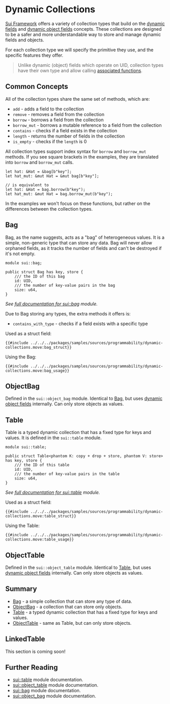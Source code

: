 # Dynamic Collections

[Sui Framework](./sui-framework.md) offers a variety of collection types that build on the
[dynamic fields](./dynamic-fields.md) and [dynamic object fields](./dynamic-object-fields.md)
concepts. These collections are designed to be a safer and more understandable way to store and
manage dynamic fields and objects.

For each collection type we will specify the primitive they use, and the specific features they
offer.

> Unlike dynamic (object) fields which operate on UID, collection types have their own type and
> allow calling [associated functions](./../move-basics/struct-methods.md).

## Common Concepts

All of the collection types share the same set of methods, which are:

- `add` - adds a field to the collection
- `remove` - removes a field from the collection
- `borrow` - borrows a field from the collection
- `borrow_mut` - borrows a mutable reference to a field from the collection
- `contains` - checks if a field exists in the collection
- `length` - returns the number of fields in the collection
- `is_empty` - checks if the `length` is 0

All collection types support index syntax for `borrow` and `borrow_mut` methods. If you see square
brackets in the examples, they are translated into `borrow` and `borrow_mut` calls.

```move
let hat: &Hat = &bag[b"key"];
let hat_mut: &mut Hat = &mut bag[b"key"];

// is equivalent to
let hat: &Hat = bag.borrow(b"key");
let hat_mut: &mut Hat = bag.borrow_mut(b"key");
```

In the examples we won't focus on these functions, but rather on the differences between the
collection types.

## Bag

Bag, as the name suggests, acts as a "bag" of heterogeneous values. It is a simple, non-generic type
that can store any data. Bag will never allow orphaned fields, as it tracks the number of fields and
can't be destroyed if it's not empty.

```move
module sui::bag;

public struct Bag has key, store {
    /// the ID of this bag
    id: UID,
    /// the number of key-value pairs in the bag
    size: u64,
}
```

_See [full documentation for sui::bag][bag-framework] module._

Due to Bag storing any types, the extra methods it offers is:

- `contains_with_type` - checks if a field exists with a specific type

Used as a struct field:

```move
{{#include ../../../packages/samples/sources/programmability/dynamic-collections.move:bag_struct}}
```

Using the Bag:

```move
{{#include ../../../packages/samples/sources/programmability/dynamic-collections.move:bag_usage}}
```

## ObjectBag

Defined in the `sui::object_bag` module. Identical to [Bag](#bag), but uses
[dynamic object fields](./dynamic-object-fields.md) internally. Can only store objects as values.

## Table

Table is a typed dynamic collection that has a fixed type for keys and values. It is defined in the
`sui::table` module.

```move
module sui::table;

public struct Table<phantom K: copy + drop + store, phantom V: store> has key, store {
    /// the ID of this table
    id: UID,
    /// the number of key-value pairs in the table
    size: u64,
}
```

_See [full documentation for sui::table][table-framework] module._

Used as a struct field:

```move
{{#include ../../../packages/samples/sources/programmability/dynamic-collections.move:table_struct}}
```

Using the Table:

```move
{{#include ../../../packages/samples/sources/programmability/dynamic-collections.move:table_usage}}
```

## ObjectTable

Defined in the `sui::object_table` module. Identical to [Table](#table), but uses
[dynamic object fields](./dynamic-object-fields.md) internally. Can only store objects as values.

## Summary

- [Bag](#bag) - a simple collection that can store any type of data.
- [ObjectBag](#objectbag) - a collection that can store only objects.
- [Table](#table) - a typed dynamic collection that has a fixed type for keys and values.
- [ObjectTable](#objecttable) - same as Table, but can only store objects.
<!-- [Linked Table](#linkedtable) -->

## LinkedTable

This section is coming soon!

## Further Reading

- [sui::table][table-framework] module documentation.
- [sui::object_table][object-table-framework] module documentation.
- [sui::bag][bag-framework] module documentation.
- [sui::object_bag][object-bag-framework] module documentation.

[table-framework]: https://docs.sui.io/references/framework/sui/table
[object-table-framework]: https://docs.sui.io/references/framework/sui/object_table
[bag-framework]: https://docs.sui.io/references/framework/sui/bag
[object-bag-framework]: https://docs.sui.io/references/framework/sui/object_bag

<!-- TODO! -->

<!-- ## Choosing a Collection Type

Depending on the needs of your project, you may choose to -->

<!-- ## LinkedTable

TODO: ... -->

